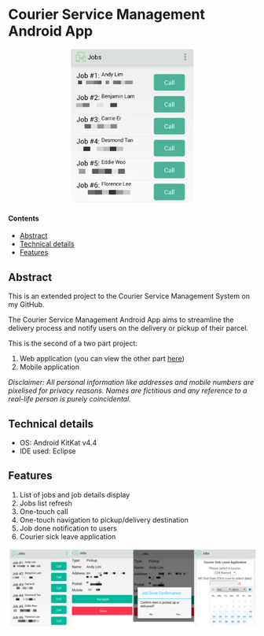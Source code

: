 # Courier Service Management Android App

<p align="center">
<img width="250" src="./images/jobs_list_pxl.png"  />
</p>

#### Contents
- [Abstract](https://github.com/thisisclement/Courier-Service-Management-Android#abstract)
- [Technical details](https://github.com/thisisclement/Courier-Service-Management-Android#technical-details)
- [Features](https://github.com/thisisclement/Courier-Service-Management-Android#features)


## Abstract

This is an extended project to the Courier Service Management System on my GitHub.

The Courier Service Management Android App aims to streamline the delivery process and notify users on the delivery or pickup of their parcel.

This is the second of a two part project:
1. Web application (you can view the other part [here](https://github.com/thisisclement/Courier-Service-Management-CMS))
2. Mobile application

_Disclaimer: All personal information like addresses and mobile numbers are pixelised for privacy reasons. Names are fictitious and any reference to a real-life person is purely coincidental._

## Technical details

- OS: Android KitKat v4.4
- IDE used: Eclipse

## Features

  1. List of jobs and job details display
  2. Jobs list refresh
  3. One-touch call
  4. One-touch navigation to pickup/delivery destination
  5. Job done notification to users
  6. Courier sick leave application

  <p align="left">
  <img width="750" src="./images/jobs_consolidated.png"  />
  </p>
